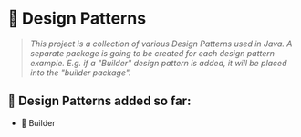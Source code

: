 # 📌 Design Patterns

> *This project is a collection of various Design Patterns used in Java. A separate package is going to be created for each design pattern example. E.g. if a "Builder" design pattern is added, it will be placed into the "builder package".*

## 🚀 Design Patterns added so far:
- 🔹 Builder

